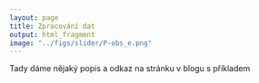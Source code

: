 ```yaml
---
layout: page
title: Zpracování dat
output: html_fragment
image: "../figs/slider/P-obs_e.png"
---
```


Tady dáme nějaký popis a odkaz na stránku v blogu s příkladem 